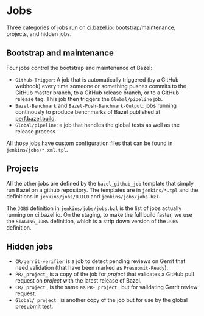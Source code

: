 # Jobs

Three categories of jobs run on ci.bazel.io: bootstrap/maintenance,
projects, and hidden jobs.

## Bootstrap and maintenance

Four jobs control the bootstrap and maintenance of Bazel:

* `Github-Trigger`: A job that is automatically triggered (by a GitHub
 webhook) every time someone or something pushes commits to the GitHub
 master branch, to a GitHub release branch, or to a GitHub release
 tag. This job then triggers the `Global/pipeline` job.
* `Bazel-Benchmark` and `Bazel-Push-Benchmark-Output`: jobs running
  continously to produce benchmarks of Bazel published at [perf.bazel.build](https://perf.bazel.build).
* `Global/pipeline`: a job that handles the global tests as well as the release process

All those jobs have custom configuration files that can be found in `jenkins/jobs/*.xml.tpl`.

## Projects

All the other jobs are defined by the `bazel_github_job` template that simply run
Bazel on a github repository. The templates are in `jenkins/*.tpl` and the
definitions in `jenkins/jobs/BUILD` and `jenkins/jobs/jobs.bzl`.

The `JOBS` definition in `jenkins/jobs/jobs.bzl` is the list of jobs actually running on
ci.bazel.io. On the staging, to make the full build faster, we use the `STAGING_JOBS` definition,
which is a strip down version of the `JOBS` definition.

## Hidden jobs

* `CR/gerrit-verifier` is a job to detect pending reviews on Gerrit that
  need validation (that have been marked as `Presubmit-Ready`).
* `PR/_project_` is a copy of the job for _project_ that validates a GitHub pull
  request on _project_ with the latest release of Bazel.
* `CR/_project_` is the same as `PR-_project_` but for validating Gerrit
  review request.
* `Global/_project_` is another copy of the job but for use by the
  global presubmit test.
